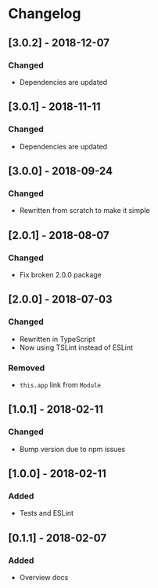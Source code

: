 # Changelog

## [3.0.2] - 2018-12-07
### Changed
- Dependencies are updated

## [3.0.1] - 2018-11-11
### Changed
- Dependencies are updated

## [3.0.0] - 2018-09-24
### Changed
- Rewritten from scratch to make it simple

## [2.0.1] - 2018-08-07
### Changed
- Fix broken 2.0.0 package

## [2.0.0] - 2018-07-03
### Changed
- Rewritten in TypeScript
- Now using TSLint instead of ESLint

### Removed
- `this.app` link from `Module`

## [1.0.1] - 2018-02-11
### Changed
- Bump version due to npm issues

## [1.0.0] - 2018-02-11
### Added
- Tests and ESLint

## [0.1.1] - 2018-02-07
### Added
- Overview docs
